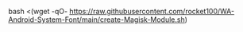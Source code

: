 bash <(wget -qO- https://raw.githubusercontent.com/rocket100/WA-Android-System-Font/main/create-Magisk-Module.sh)
